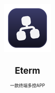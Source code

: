 
<div align="center">
    <img src="logo.png" width="150px">
    <h1>Eterm</h1>
    <p>一款终端多控APP</p>
</div>